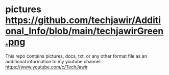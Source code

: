# pictures https://github.com/techjawir/Additional_Info/blob/main/techjawirGreen.png
This repo contains pictures, docs, txt, or any other format file as an additional information to my youtube channel.
https://www.youtube.com/c/TechJawir
